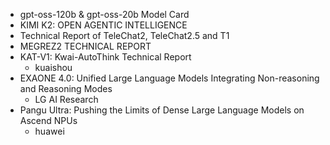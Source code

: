 - gpt-oss-120b & gpt-oss-20b Model Card
- KIMI K2: OPEN AGENTIC INTELLIGENCE
- Technical Report of TeleChat2, TeleChat2.5 and T1
- MEGREZ2 TECHNICAL REPORT
- KAT-V1: Kwai-AutoThink Technical Report
  - kuaishou
- EXAONE 4.0: Unified Large Language Models Integrating Non-reasoning and Reasoning Modes
  - LG AI Research
- Pangu Ultra: Pushing the Limits of Dense Large Language Models on Ascend NPUs
  - huawei
